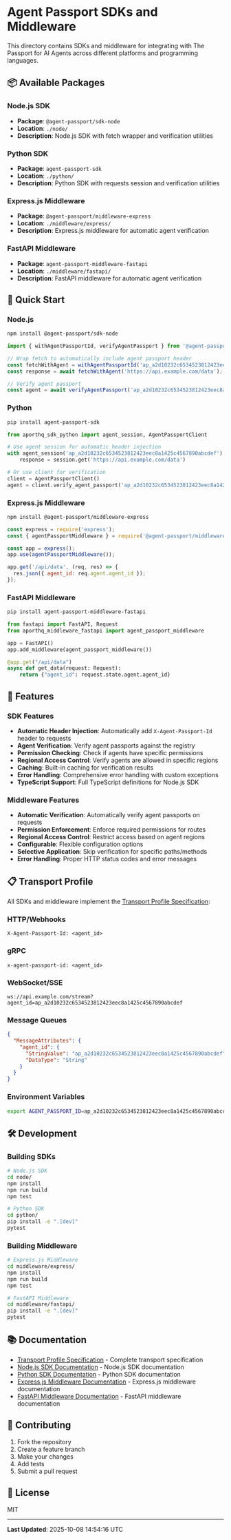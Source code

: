 # Agent Passport SDKs and Middleware

This directory contains SDKs and middleware for integrating with The Passport for AI Agents across different platforms and programming languages.

## 📦 Available Packages

### Node.js SDK
- **Package**: `@agent-passport/sdk-node`
- **Location**: `./node/`
- **Description**: Node.js SDK with fetch wrapper and verification utilities

### Python SDK
- **Package**: `agent-passport-sdk`
- **Location**: `./python/`
- **Description**: Python SDK with requests session and verification utilities

### Express.js Middleware
- **Package**: `@agent-passport/middleware-express`
- **Location**: `./middleware/express/`
- **Description**: Express.js middleware for automatic agent verification

### FastAPI Middleware
- **Package**: `agent-passport-middleware-fastapi`
- **Location**: `./middleware/fastapi/`
- **Description**: FastAPI middleware for automatic agent verification

## 🚀 Quick Start

### Node.js

```bash
npm install @agent-passport/sdk-node
```

```javascript
import { withAgentPassportId, verifyAgentPassport } from '@agent-passport/sdk-node';

// Wrap fetch to automatically include agent passport header
const fetchWithAgent = withAgentPassportId('ap_a2d10232c6534523812423eec8a1425c4567890abcdef');
const response = await fetchWithAgent('https://api.example.com/data');

// Verify agent passport
const agent = await verifyAgentPassport('ap_a2d10232c6534523812423eec8a1425c4567890abcdef');
```

### Python

```bash
pip install agent-passport-sdk
```

```python
from aporthq_sdk_python import agent_session, AgentPassportClient

# Use agent session for automatic header injection
with agent_session('ap_a2d10232c6534523812423eec8a1425c4567890abcdef') as session:
    response = session.get('https://api.example.com/data')

# Or use client for verification
client = AgentPassportClient()
agent = client.verify_agent_passport('ap_a2d10232c6534523812423eec8a1425c4567890abcdef')
```

### Express.js Middleware

```bash
npm install @agent-passport/middleware-express
```

```javascript
const express = require('express');
const { agentPassportMiddleware } = require('@agent-passport/middleware-express');

const app = express();
app.use(agentPassportMiddleware());

app.get('/api/data', (req, res) => {
  res.json({ agent_id: req.agent.agent_id });
});
```

### FastAPI Middleware

```bash
pip install agent-passport-middleware-fastapi
```

```python
from fastapi import FastAPI, Request
from aporthq_middleware_fastapi import agent_passport_middleware

app = FastAPI()
app.add_middleware(agent_passport_middleware())

@app.get("/api/data")
async def get_data(request: Request):
    return {"agent_id": request.state.agent.agent_id}
```

## 🔧 Features

### SDK Features
- **Automatic Header Injection**: Automatically add `X-Agent-Passport-Id` header to requests
- **Agent Verification**: Verify agent passports against the registry
- **Permission Checking**: Check if agents have specific permissions
- **Regional Access Control**: Verify agents are allowed in specific regions
- **Caching**: Built-in caching for verification results
- **Error Handling**: Comprehensive error handling with custom exceptions
- **TypeScript Support**: Full TypeScript definitions for Node.js SDK

### Middleware Features
- **Automatic Verification**: Automatically verify agent passports on requests
- **Permission Enforcement**: Enforce required permissions for routes
- **Regional Access Control**: Restrict access based on agent regions
- **Configurable**: Flexible configuration options
- **Selective Application**: Skip verification for specific paths/methods
- **Error Handling**: Proper HTTP status codes and error messages

## 📋 Transport Profile

All SDKs and middleware implement the [Transport Profile Specification](../spec/transport-profile.md):

### HTTP/Webhooks
```
X-Agent-Passport-Id: <agent_id>
```

### gRPC
```
x-agent-passport-id: <agent_id>
```

### WebSocket/SSE
```
ws://api.example.com/stream?agent_id=ap_a2d10232c6534523812423eec8a1425c4567890abcdef
```

### Message Queues
```json
{
  "MessageAttributes": {
    "agent_id": {
      "StringValue": "ap_a2d10232c6534523812423eec8a1425c4567890abcdef",
      "DataType": "String"
    }
  }
}
```

### Environment Variables
```bash
export AGENT_PASSPORT_ID=ap_a2d10232c6534523812423eec8a1425c4567890abcdef
```

## 🛠️ Development

### Building SDKs

```bash
# Node.js SDK
cd node/
npm install
npm run build
npm test

# Python SDK
cd python/
pip install -e ".[dev]"
pytest
```

### Building Middleware

```bash
# Express.js Middleware
cd middleware/express/
npm install
npm run build
npm test

# FastAPI Middleware
cd middleware/fastapi/
pip install -e ".[dev]"
pytest
```

## 📚 Documentation

- [Transport Profile Specification](../spec/transport-profile.md) - Complete transport specification
- [Node.js SDK Documentation](./node/README.md) - Node.js SDK documentation
- [Python SDK Documentation](./python/README.md) - Python SDK documentation
- [Express.js Middleware Documentation](./middleware/express/README.md) - Express.js middleware documentation
- [FastAPI Middleware Documentation](./middleware/fastapi/README.md) - FastAPI middleware documentation

## 🤝 Contributing

1. Fork the repository
2. Create a feature branch
3. Make your changes
4. Add tests
5. Submit a pull request

## 📄 License
MIT


---
**Last Updated**: 2025-10-08 14:54:16 UTC
